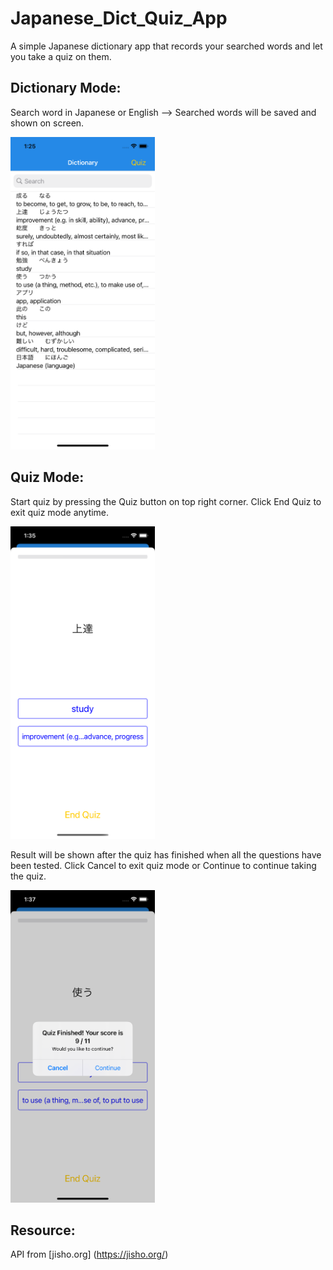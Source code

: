 # Japanese_Dict_Quiz_App

A simple Japanese dictionary app that records your searched words and let you take a quiz on them.


## Dictionary Mode:

Search word in Japanese or English --> Searched words will be saved and shown on screen.

<img src = "App/Examples/Dictionary Mode 1.png" height = 500>

## Quiz Mode:

Start quiz by pressing the Quiz button on top right corner. Click End Quiz to exit quiz mode anytime.

<img src = "App/Examples/Quiz Mode 1.png" height = 500>

Result will be shown after the quiz has finished when all the questions have been tested. 
Click Cancel to exit quiz mode or Continue to continue taking the quiz.

<img src = "App/Examples/Quiz Mode 2.png" height = 500>

## Resource: 
API from [jisho.org] (https://jisho.org/)
